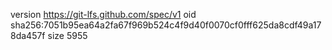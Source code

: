 version https://git-lfs.github.com/spec/v1
oid sha256:7051b95ea64a2fa67f969b524c4f9d40f0070cf0fff625da8cdf49a178da457f
size 5955
